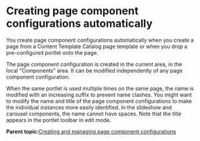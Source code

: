 # Creating page component configurations automatically

You create page component configurations automatically when you create a page from a Content Template Catalog page template or when you drop a pre-configured portlet onto the page.

The page component configuration is created in the current area, in the local "Components" area. It can be modified independently of any page component configuration.

When the same portlet is used multiple times on the same page, the name is modified with an increasing suffix to prevent name clashes. You might want to modify the name and title of the page component configurations to make the individual instances more easily identified. In the slideshow and carousel components, the name cannot have spaces. Note that the title appears in the portlet toolbar in edit mode.

**Parent topic:**[Creating and managing page component configurations](../ctc/ctc_design_comp_config.md)

